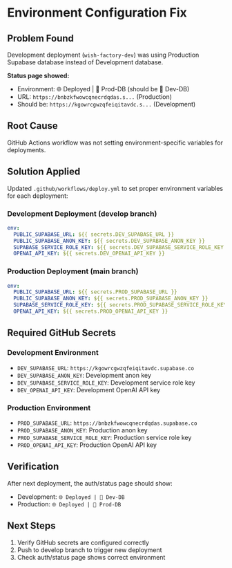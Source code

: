 # Environment Configuration Fix

## Problem Found

Development deployment (`wish-factory-dev`) was using Production Supabase database instead of Development database.

**Status page showed:**

- Environment: 🌐 Deployed | 🚀 Prod-DB (should be 🔧 Dev-DB)
- URL: `https://bnbzkfwowcqnecrdqdas.s...` (Production)
- Should be: `https://kgowrcgwzqfeiqitavdc.s...` (Development)

## Root Cause

GitHub Actions workflow was not setting environment-specific variables for deployments.

## Solution Applied

Updated `.github/workflows/deploy.yml` to set proper environment variables for each deployment:

### Development Deployment (develop branch)

```yaml
env:
  PUBLIC_SUPABASE_URL: ${{ secrets.DEV_SUPABASE_URL }}
  PUBLIC_SUPABASE_ANON_KEY: ${{ secrets.DEV_SUPABASE_ANON_KEY }}
  SUPABASE_SERVICE_ROLE_KEY: ${{ secrets.DEV_SUPABASE_SERVICE_ROLE_KEY }}
  OPENAI_API_KEY: ${{ secrets.DEV_OPENAI_API_KEY }}
```

### Production Deployment (main branch)

```yaml
env:
  PUBLIC_SUPABASE_URL: ${{ secrets.PROD_SUPABASE_URL }}
  PUBLIC_SUPABASE_ANON_KEY: ${{ secrets.PROD_SUPABASE_ANON_KEY }}
  SUPABASE_SERVICE_ROLE_KEY: ${{ secrets.PROD_SUPABASE_SERVICE_ROLE_KEY }}
  OPENAI_API_KEY: ${{ secrets.PROD_OPENAI_API_KEY }}
```

## Required GitHub Secrets

### Development Environment

- `DEV_SUPABASE_URL`: `https://kgowrcgwzqfeiqitavdc.supabase.co`
- `DEV_SUPABASE_ANON_KEY`: Development anon key
- `DEV_SUPABASE_SERVICE_ROLE_KEY`: Development service role key
- `DEV_OPENAI_API_KEY`: Development OpenAI API key

### Production Environment

- `PROD_SUPABASE_URL`: `https://bnbzkfwowcqnecrdqdas.supabase.co`
- `PROD_SUPABASE_ANON_KEY`: Production anon key
- `PROD_SUPABASE_SERVICE_ROLE_KEY`: Production service role key
- `PROD_OPENAI_API_KEY`: Production OpenAI API key

## Verification

After next deployment, the auth/status page should show:

- Development: `🌐 Deployed | 🔧 Dev-DB`
- Production: `🌐 Deployed | 🚀 Prod-DB`

## Next Steps

1. Verify GitHub secrets are configured correctly
2. Push to develop branch to trigger new deployment
3. Check auth/status page shows correct environment
